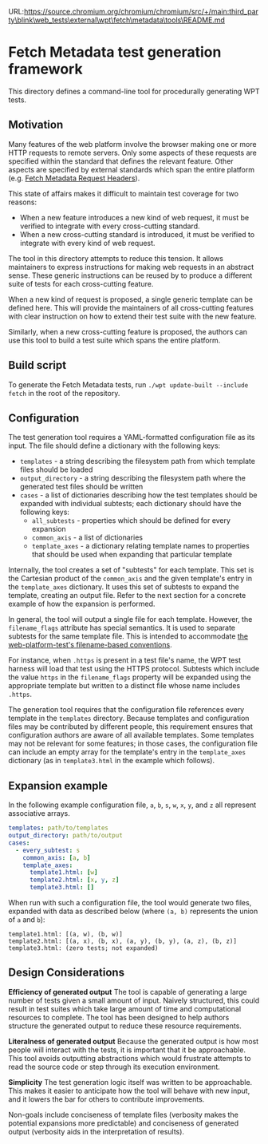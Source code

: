 URL:https://source.chromium.org/chromium/chromium/src/+/main:third_party\blink\web_tests\external\wpt\fetch\metadata\tools\README.md
# Fetch Metadata test generation framework

This directory defines a command-line tool for procedurally generating WPT
tests.

## Motivation

Many features of the web platform involve the browser making one or more HTTP
requests to remote servers. Only some aspects of these requests are specified
within the standard that defines the relevant feature. Other aspects are
specified by external standards which span the entire platform (e.g. [Fetch
Metadata Request Headers](https://w3c.github.io/webappsec-fetch-metadata/)).

This state of affairs makes it difficult to maintain test coverage for two
reasons:

- When a new feature introduces a new kind of web request, it must be verified
  to integrate with every cross-cutting standard.
- When a new cross-cutting standard is introduced, it must be verified to
  integrate with every kind of web request.

The tool in this directory attempts to reduce this tension. It allows
maintainers to express instructions for making web requests in an abstract
sense. These generic instructions can be reused by to produce a different suite
of tests for each cross-cutting feature.

When a new kind of request is proposed, a single generic template can be
defined here. This will provide the maintainers of all cross-cutting features
with clear instruction on how to extend their test suite with the new feature.

Similarly, when a new cross-cutting feature is proposed, the authors can use
this tool to build a test suite which spans the entire platform.

## Build script

To generate the Fetch Metadata tests, run `./wpt update-built --include fetch`
in the root of the repository.

## Configuration

The test generation tool requires a YAML-formatted configuration file as its
input. The file should define a dictionary with the following keys:

- `templates` - a string describing the filesystem path from which template
  files should be loaded
- `output_directory` - a string describing the filesystem path where the
  generated test files should be written
- `cases` - a list of dictionaries describing how the test templates should be
  expanded with individual subtests; each dictionary should have the following
  keys:
  - `all_subtests` - properties which should be defined for every expansion
  - `common_axis` - a list of dictionaries
  - `template_axes` - a dictionary relating template names to properties that
    should be used when expanding that particular template

Internally, the tool creates a set of "subtests" for each template. This set is
the Cartesian product of the `common_axis` and the given template's entry in
the `template_axes` dictionary. It uses this set of subtests to expand the
template, creating an output file. Refer to the next section for a concrete
example of how the expansion is performed.

In general, the tool will output a single file for each template. However, the
`filename_flags` attribute has special semantics. It is used to separate
subtests for the same template file. This is intended to accommodate [the
web-platform-test's filename-based
conventions](https://web-platform-tests.org/writing-tests/file-names.html).

For instance, when `.https` is present in a test file's name, the WPT test
harness will load that test using the HTTPS protocol. Subtests which include
the value `https` in the `filename_flags` property will be expanded using the
appropriate template but written to a distinct file whose name includes
`.https`.

The generation tool requires that the configuration file references every
template in the `templates` directory. Because templates and configuration
files may be contributed by different people, this requirement ensures that
configuration authors are aware of all available templates. Some templates may
not be relevant for some features; in those cases, the configuration file can
include an empty array for the template's entry in the `template_axes`
dictionary (as in `template3.html` in the example which follows).

## Expansion example

In the following example configuration file, `a`, `b`, `s`, `w`, `x`, `y`, and
`z` all represent associative arrays.

```yaml
templates: path/to/templates
output_directory: path/to/output
cases:
  - every_subtest: s
    common_axis: [a, b]
    template_axes:
      template1.html: [w]
      template2.html: [x, y, z]
      template3.html: []
```

When run with such a configuration file, the tool would generate two files,
expanded with data as described below (where `(a, b)` represents the union of
`a` and `b`):

    template1.html: [(a, w), (b, w)]
    template2.html: [(a, x), (b, x), (a, y), (b, y), (a, z), (b, z)]
    template3.html: (zero tests; not expanded)

## Design Considerations

**Efficiency of generated output** The tool is capable of generating a large
number of tests given a small amount of input. Naively structured, this could
result in test suites which take large amount of time and computational
resources to complete. The tool has been designed to help authors structure the
generated output to reduce these resource requirements.

**Literalness of generated output** Because the generated output is how most
people will interact with the tests, it is important that it be approachable.
This tool avoids outputting abstractions which would frustrate attempts to read
the source code or step through its execution environment.

**Simplicity** The test generation logic itself was written to be approachable.
This makes it easier to anticipate how the tool will behave with new input, and
it lowers the bar for others to contribute improvements.

Non-goals include conciseness of template files (verbosity makes the potential
expansions more predictable) and conciseness of generated output (verbosity
aids in the interpretation of results).
